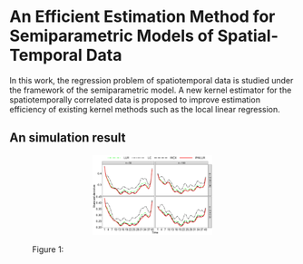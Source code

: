 # An Efficient Estimation Method for Semiparametric Models of Spatial-Temporal Data

In this work, the regression problem of spatiotemporal data is studied under the framework of the semiparametric model. A new kernel estimator for the spatiotemporally correlated data is proposed to improve estimation efficiency of existing kernel methods such as the local linear regression.


## An simulation result
<figure id="Figure1">
    <p align="center">
  <img src="./figure/theta_Gneiting.jpg" width=50% height=50%>
  </p>
  <figcaption
  <strong>Figure 1:</strong>
  </figcaption>
</figure>



